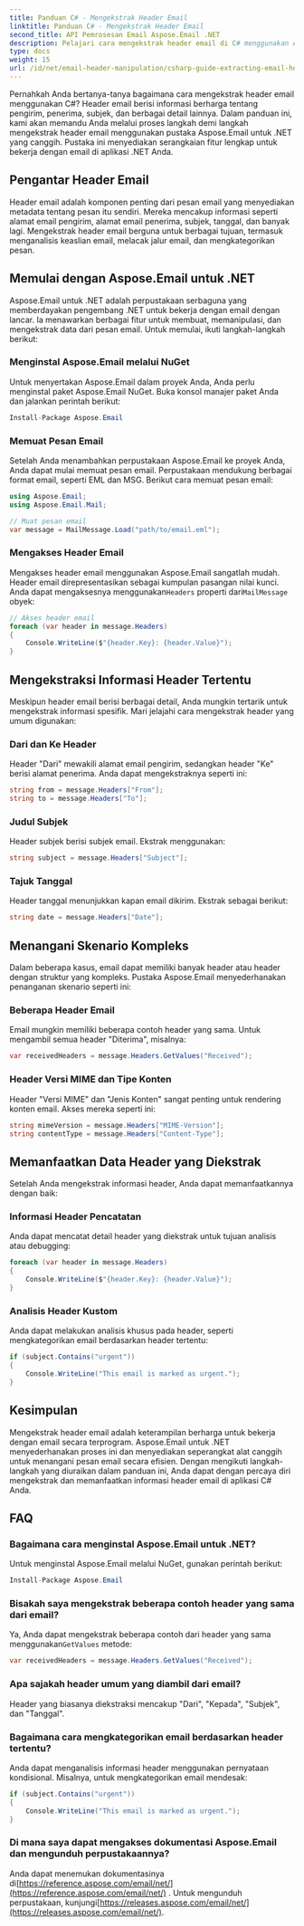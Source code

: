 ```yaml
---
title: Panduan C# - Mengekstrak Header Email
linktitle: Panduan C# - Mengekstrak Header Email
second_title: API Pemrosesan Email Aspose.Email .NET
description: Pelajari cara mengekstrak header email di C# menggunakan Aspose.Email untuk .NET. Panduan langkah demi langkah dengan kode sumber untuk analisis email yang efisien.
type: docs
weight: 15
url: /id/net/email-header-manipulation/csharp-guide-extracting-email-headers/
---
```


Pernahkah Anda bertanya-tanya bagaimana cara mengekstrak header email menggunakan C#? Header email berisi informasi berharga tentang pengirim, penerima, subjek, dan berbagai detail lainnya. Dalam panduan ini, kami akan memandu Anda melalui proses langkah demi langkah mengekstrak header email menggunakan pustaka Aspose.Email untuk .NET yang canggih. Pustaka ini menyediakan serangkaian fitur lengkap untuk bekerja dengan email di aplikasi .NET Anda.

## Pengantar Header Email

Header email adalah komponen penting dari pesan email yang menyediakan metadata tentang pesan itu sendiri. Mereka mencakup informasi seperti alamat email pengirim, alamat email penerima, subjek, tanggal, dan banyak lagi. Mengekstrak header email berguna untuk berbagai tujuan, termasuk menganalisis keaslian email, melacak jalur email, dan mengkategorikan pesan.

## Memulai dengan Aspose.Email untuk .NET

Aspose.Email untuk .NET adalah perpustakaan serbaguna yang memberdayakan pengembang .NET untuk bekerja dengan email dengan lancar. Ia menawarkan berbagai fitur untuk membuat, memanipulasi, dan mengekstrak data dari pesan email. Untuk memulai, ikuti langkah-langkah berikut:

### Menginstal Aspose.Email melalui NuGet

Untuk menyertakan Aspose.Email dalam proyek Anda, Anda perlu menginstal paket Aspose.Email NuGet. Buka konsol manajer paket Anda dan jalankan perintah berikut:

```csharp
Install-Package Aspose.Email
```

### Memuat Pesan Email

Setelah Anda menambahkan perpustakaan Aspose.Email ke proyek Anda, Anda dapat mulai memuat pesan email. Perpustakaan mendukung berbagai format email, seperti EML dan MSG. Berikut cara memuat pesan email:

```csharp
using Aspose.Email;
using Aspose.Email.Mail;

// Muat pesan email
var message = MailMessage.Load("path/to/email.eml");
```

### Mengakses Header Email

 Mengakses header email menggunakan Aspose.Email sangatlah mudah. Header email direpresentasikan sebagai kumpulan pasangan nilai kunci. Anda dapat mengaksesnya menggunakan`Headers` properti dari`MailMessage` obyek:

```csharp
// Akses header email
foreach (var header in message.Headers)
{
    Console.WriteLine($"{header.Key}: {header.Value}");
}
```

## Mengekstraksi Informasi Header Tertentu

Meskipun header email berisi berbagai detail, Anda mungkin tertarik untuk mengekstrak informasi spesifik. Mari jelajahi cara mengekstrak header yang umum digunakan:

### Dari dan Ke Header

Header "Dari" mewakili alamat email pengirim, sedangkan header "Ke" berisi alamat penerima. Anda dapat mengekstraknya seperti ini:

```csharp
string from = message.Headers["From"];
string to = message.Headers["To"];
```

### Judul Subjek

Header subjek berisi subjek email. Ekstrak menggunakan:

```csharp
string subject = message.Headers["Subject"];
```

### Tajuk Tanggal

Header tanggal menunjukkan kapan email dikirim. Ekstrak sebagai berikut:

```csharp
string date = message.Headers["Date"];
```

## Menangani Skenario Kompleks

Dalam beberapa kasus, email dapat memiliki banyak header atau header dengan struktur yang kompleks. Pustaka Aspose.Email menyederhanakan penanganan skenario seperti ini:

### Beberapa Header Email

Email mungkin memiliki beberapa contoh header yang sama. Untuk mengambil semua header "Diterima", misalnya:

```csharp
var receivedHeaders = message.Headers.GetValues("Received");
```

### Header Versi MIME dan Tipe Konten

Header "Versi MIME" dan "Jenis Konten" sangat penting untuk rendering konten email. Akses mereka seperti ini:

```csharp
string mimeVersion = message.Headers["MIME-Version"];
string contentType = message.Headers["Content-Type"];
```

## Memanfaatkan Data Header yang Diekstrak

Setelah Anda mengekstrak informasi header, Anda dapat memanfaatkannya dengan baik:

### Informasi Header Pencatatan

Anda dapat mencatat detail header yang diekstrak untuk tujuan analisis atau debugging:

```csharp
foreach (var header in message.Headers)
{
    Console.WriteLine($"{header.Key}: {header.Value}");
}
```

### Analisis Header Kustom

Anda dapat melakukan analisis khusus pada header, seperti mengkategorikan email berdasarkan header tertentu:

```csharp
if (subject.Contains("urgent"))
{
    Console.WriteLine("This email is marked as urgent.");
}
```

## Kesimpulan

Mengekstrak header email adalah keterampilan berharga untuk bekerja dengan email secara terprogram. Aspose.Email untuk .NET menyederhanakan proses ini dan menyediakan seperangkat alat canggih untuk menangani pesan email secara efisien. Dengan mengikuti langkah-langkah yang diuraikan dalam panduan ini, Anda dapat dengan percaya diri mengekstrak dan memanfaatkan informasi header email di aplikasi C# Anda.

## FAQ

### Bagaimana cara menginstal Aspose.Email untuk .NET?

Untuk menginstal Aspose.Email melalui NuGet, gunakan perintah berikut:
```csharp
Install-Package Aspose.Email
```

### Bisakah saya mengekstrak beberapa contoh header yang sama dari email?

Ya, Anda dapat mengekstrak beberapa contoh dari header yang sama menggunakan`GetValues` metode:
```csharp
var receivedHeaders = message.Headers.GetValues("Received");
```

### Apa sajakah header umum yang diambil dari email?

Header yang biasanya diekstraksi mencakup "Dari", "Kepada", "Subjek", dan "Tanggal".

### Bagaimana cara mengkategorikan email berdasarkan header tertentu?

Anda dapat menganalisis informasi header menggunakan pernyataan kondisional. Misalnya, untuk mengkategorikan email mendesak:
```csharp
if (subject.Contains("urgent"))
{
    Console.WriteLine("This email is marked as urgent.");
}
```

### Di mana saya dapat mengakses dokumentasi Aspose.Email dan mengunduh perpustakaannya?

 Anda dapat menemukan dokumentasinya di[https://reference.aspose.com/email/net/](https://reference.aspose.com/email/net/) . Untuk mengunduh perpustakaan, kunjungi[https://releases.aspose.com/email/net/](https://releases.aspose.com/email/net/).